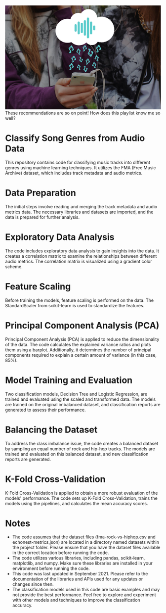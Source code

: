 ![](https://github.com/mustafagol/classifying-song-genres/blob/1555e163868397d9a4b1b2dab5a706ef225871fc/Classify%20Song%20Genres%20from%20Audio%20Data/music_recom.jpeg)
These recommendations are so on point! How does this playlist know me so well?

# Classify Song Genres from Audio Data

This repository contains code for classifying music tracks into different genres using machine learning techniques. It utilizes the FMA (Free Music Archive) dataset, which includes track metadata and audio metrics.

# Data Preparation
The initial steps involve reading and merging the track metadata and audio metrics data. The necessary libraries and datasets are imported, and the data is prepared for further analysis.

# Exploratory Data Analysis
The code includes exploratory data analysis to gain insights into the data. It creates a correlation matrix to examine the relationships between different audio metrics. The correlation matrix is visualized using a gradient color scheme.

# Feature Scaling
Before training the models, feature scaling is performed on the data. The StandardScaler from scikit-learn is used to standardize the features.

# Principal Component Analysis (PCA)
Principal Component Analysis (PCA) is applied to reduce the dimensionality of the data. The code calculates the explained variance ratios and plots them using a barplot. Additionally, it determines the number of principal components required to explain a certain amount of variance (in this case, 85%).

# Model Training and Evaluation
Two classification models, Decision Tree and Logistic Regression, are trained and evaluated using the scaled and transformed data. The models are trained on the original imbalanced dataset, and classification reports are generated to assess their performance.

# Balancing the Dataset
To address the class imbalance issue, the code creates a balanced dataset by sampling an equal number of rock and hip-hop tracks. The models are trained and evaluated on this balanced dataset, and new classification reports are generated.

# K-Fold Cross-Validation
K-Fold Cross-Validation is applied to obtain a more robust evaluation of the models' performance. The code sets up K-Fold Cross-Validation, trains the models using the pipelines, and calculates the mean accuracy scores.

# Notes
- The code assumes that the dataset files (fma-rock-vs-hiphop.csv and echonest-metrics.json) are located in a directory named datasets within the project folder. Please ensure that you have the dataset files available in the correct location before running the code.
- The code utilizes various libraries, including pandas, scikit-learn, matplotlib, and numpy. Make sure these libraries are installed in your environment before running the code.
- This code was last updated in September 2021. Please refer to the documentation of the libraries and APIs used for any updates or changes since then.
- The classification models used in this code are basic examples and may not provide the best performance. Feel free to explore and experiment with other models and techniques to improve the classification accuracy.
